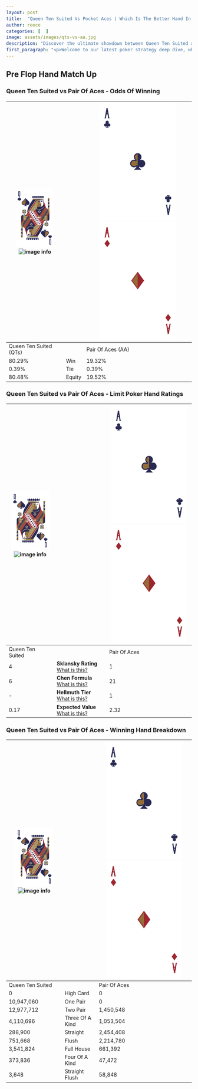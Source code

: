 ```yaml
---
layout: post
title:  "Queen Ten Suited Vs Pocket Aces | Which Is The Better Hand In Poker? A Complete Guide"
author: reece
categories: [  ]
image: assets/images/qts-vs-aa.jpg
description: "Discover the ultimate showdown between Queen Ten Suited and Pair Of Aces in poker! Uncover the odds, strategies, and scenarios where one hand triumphs over the other. Get ready to up your poker game with this thrilling analysis."
first_paragraph: "<p>Welcome to our latest poker strategy deep dive, where we're pitting two distinct hands against each other in a high-stakes showdown: Queen Ten Suited vs Pair Of Aces.</p><p>In the dynamic world of poker, every decision counts, and knowing which hand holds the upper hand is key to your success at the table.</p><p>In this article, we'll dissect these two hands, explore the scenarios where one dominates the other, and equip you with the knowledge to make strategic choices that can tip the odds in your favor.</p><p>Get ready to unravel the intriguing dynamics of these poker hands and elevate your game to new heights.</p>"
---
```




[comment]: # (sp0)

## Pre Flop Hand Match Up

<div class="table hand-ratings" markdown="1"> 



### Queen Ten Suited vs Pair Of Aces - Odds Of Winning


    
| ![image info](assets/images/hand1/Q.png) ![image info](assets/images/hand1/Ts.png) |  | ![image info](assets/images/hand2/A.png) ![image info](assets/images/hand2/Ao.png) |
| -------- | -------- | -------- |
| Queen Ten Suited (QTs) |  | Pair Of Aces (AA) |
| 80.29% | Win | 19.32% |
| 0.39% | Tie | 0.39% |
| 80.48% | Equity | 19.52% |




[comment]: # (sp1)



### Queen Ten Suited vs Pair Of Aces - Limit Poker Hand Ratings


    
| ![image info](assets/images/hand1/Q.png) ![image info](assets/images/hand1/Ts.png) |  | ![image info](assets/images/hand2/A.png) ![image info](assets/images/hand2/Ao.png) |
| -------- | -------- | -------- |
| Queen Ten Suited |  | Pair Of Aces |
| 4 | **Sklansky Rating** [What is this?](/sklansky-rating-explained) | 1 |
| 6 | **Chen Formula** [What is this?](/chen-formula-explained) | 21 |
| - | **Hellmuth Tier** [What is this?](/Hellmuth-tier-explained) | 1 |
| 0.17 | **Expected Value** [What is this?](/expected-value-explained) | 2.32 |




[comment]: # (sp2)



### Queen Ten Suited vs Pair Of Aces - Winning Hand Breakdown


    
| ![image info](assets/images/hand1/Q.png) ![image info](assets/images/hand1/Ts.png) |  | ![image info](assets/images/hand2/A.png) ![image info](assets/images/hand2/Ao.png) |
| -------- | -------- | -------- |
| Queen Ten Suited |  | Pair Of Aces |
| 0 | High Card | 0 |
| 10,947,060 | One Pair | 0 |
| 12,977,712 | Two Pair | 1,450,548 |
| 4,110,696 | Three Of A Kind | 1,053,504 |
| 288,900 | Straight | 2,454,408 |
| 751,668 | Flush | 2,214,780 |
| 3,541,824 | Full House | 661,392 |
| 373,836 | Four Of A Kind | 47,472 |
| 3,648 | Straight Flush | 58,848 |




[comment]: # (sp3)



</div>

[comment]: # (sp4)



[comment]: # (sp5)

